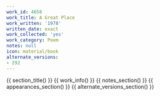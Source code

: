 ```yaml
---
work_id: 4658
work_title: A Great Place
work_written: '1978'
written_date: exact
work_collected: 'yes'
work_category: Poem
notes: null
icon: material/book
alternate_versions:
- 292
---
```


{{ section_title() }}
{{ work_info() }}
{{ notes_section() }}
{{ appearances_section() }}
{{ alternate_versions_section() }}